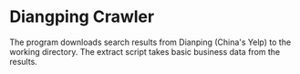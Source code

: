 # Diangping Crawler
The program downloads search results from Dianping (China's Yelp) to the working directory. The extract script takes basic business data from the results. 
